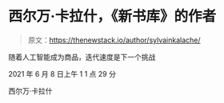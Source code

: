 # 西尔万·卡拉什，《新书库》的作者

> 原文：<https://thenewstack.io/author/sylvainkalache/>

随着人工智能成为商品，迭代速度是下一个挑战

2021 年 6 月 8 日上午 1 1 点 29 分

西尔万·卡拉什